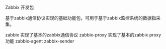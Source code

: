 Zabbix 开发包

基于zabbix通信协议实现的基础功能包，可用于基于zabbix监控系统的数据指采集。

zabbix 实现了基本的zabbix通信协议
zabbix-proxy  实现了基本的zabbix proxy功能
zabbix-agent
zabbix-sender